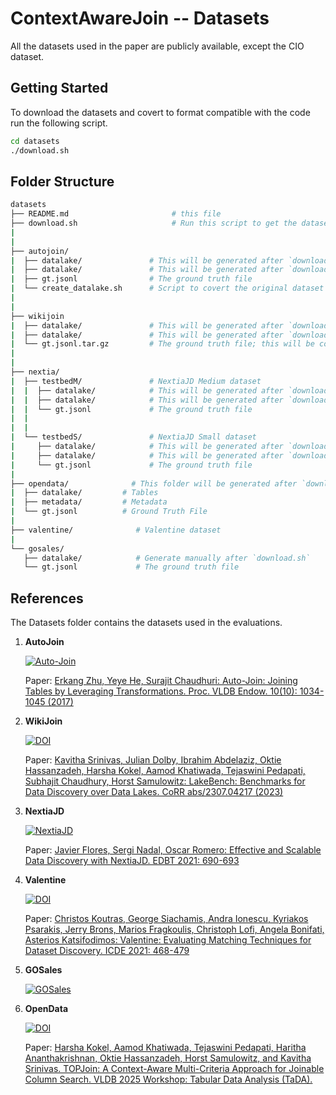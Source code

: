 # ContextAwareJoin -- Datasets

All the datasets used in the paper are publicly available, except the CIO dataset. 

## Getting Started 

To download the datasets and covert to format compatible with the code run the following script.

```bash
cd datasets
./download.sh
```


## Folder Structure

```bash
datasets
├── README.md                       # this file
├── download.sh                     # Run this script to get the datasets in the required format.
|  
|  
├── autojoin/               
|  ├── datalake/               # This will be generated after `download.sh`
|  ├── datalake/               # This will be generated after `download.sh`
|  ├── gt.jsonl                # The ground truth file
|  └── create_datalake.sh      # Script to covert the original dataset into a datalake
|  
|  
├── wikijoin
|  ├── datalake/               # This will be generated after `download.sh`
|  ├── datalake/               # This will be generated after `download.sh`
|  └── gt.jsonl.tar.gz         # The ground truth file; this will be converted to gt.jsonl after `download.sh`
|  
|  
├── nextia/   
|  ├── testbedM/               # NextiaJD Medium dataset
|  |  ├── datalake/            # This will be generated after `download.sh`
|  |  ├── datalake/            # This will be generated after `download.sh`
|  |  └── gt.jsonl             # The ground truth file
|  |  
|  |  
|  └── testbedS/               # NextiaJD Small dataset
|     ├── datalake/            # This will be generated after `download.sh`
|     ├── datalake/            # This will be generated after `download.sh`
|     └── gt.jsonl             # The ground truth file
|
├── opendata/              # This folder will be generated after `download.sh`
|  ├── datalake/         # Tables 
|  ├── metadata/         # Metadata 
|  └── gt.jsonl          # Ground Truth File
|  
├── valentine/              # Valentine dataset
|  
└── gosales/                 
   ├── datalake/            # Generate manually after `download.sh`
   └── gt.jsonl             # The ground truth file

```

## References



The Datasets folder contains the datasets used in the evaluations.

1. **AutoJoin**

     [![Auto-Join](https://img.shields.io/badge/GitHub-Auto_Join-8640BF)](https://github.com/Yeye-He/Auto-Join)


    Paper: [Erkang Zhu, Yeye He, Surajit Chaudhuri: Auto-Join: Joining Tables by Leveraging Transformations. Proc. VLDB Endow. 10(10): 1034-1045 (2017)](http://www.vldb.org/pvldb/vol10/p1034-he.pdf)
    


2. **WikiJoin**
    
    [![DOI](https://zenodo.org/badge/DOI/10.5281/zenodo.10042019.svg)](https://doi.org/10.5281/zenodo.10042019)

    Paper: [Kavitha Srinivas, Julian Dolby, Ibrahim Abdelaziz, Oktie Hassanzadeh, Harsha Kokel, Aamod Khatiwada, Tejaswini Pedapati, Subhajit Chaudhury, Horst Samulowitz: LakeBench: Benchmarks for Data Discovery over Data Lakes. CoRR abs/2307.04217 (2023)](https://doi.org/10.48550/arXiv.2307.04217)
    

3. **NextiaJD**

    [![NextiaJD](https://img.shields.io/badge/URL-NextiaJD-24D6D4)]( https://www.essi.upc.edu/~jflores/nextiajd.html)
    
    Paper: [Javier Flores, Sergi Nadal, Oscar Romero: Effective and Scalable Data Discovery with NextiaJD. EDBT 2021: 690-693](https://openproceedings.org/2021/conf/edbt/p184.pdf)

   

4. **Valentine**  

    [![DOI](https://zenodo.org/badge/DOI/10.5281/zenodo.5084605.svg)](https://doi.org/10.5281/zenodo.5084605)
    
    Paper: [Christos Koutras, George Siachamis, Andra Ionescu, Kyriakos Psarakis, Jerry Brons, Marios Fragkoulis, Christoph Lofi, Angela Bonifati, Asterios Katsifodimos: Valentine: Evaluating Matching Techniques for Dataset Discovery. ICDE 2021: 468-479](https://doi.org/10.1109/ICDE51399.2021.00047)
    

5. **GOSales**


    [![GOSales](https://img.shields.io/badge/URL-IBM_Cognos_Analytics-24D6D4)](https://accelerator.ca.analytics.ibm.com/bi/?perspective=authoring&pathRef=.public_folders%2FIBM%2BAccelerator%2BCatalog%2FContent%2FDEP00001&id=iD268937B6FDA49679A7F69574B242692)



6. **OpenData**

    [![DOI](https://zenodo.org/badge/DOI/10.5281/zenodo.15881731.svg)](https://doi.org/10.5281/zenodo.15881731)

    Paper: [Harsha Kokel, Aamod Khatiwada, Tejaswini Pedapati, Haritha Ananthakrishnan, Oktie Hassanzadeh, Horst Samulowitz, and Kavitha Srinivas. TOPJoin: A Context-Aware Multi-Criteria Approach for Joinable Column Search. VLDB 2025 Workshop: Tabular Data Analysis (TaDA).](https://arxiv.org/abs/2507.11505)
    
